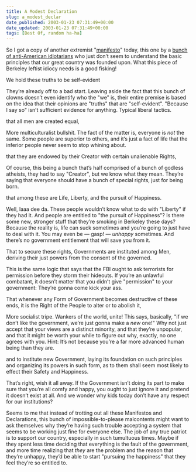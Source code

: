 ```yaml
---
title: A Modest Declaration
slug: a_modest_declar
date_published: 2003-01-23 07:31:49+00:00
date_updated: 2003-01-23 07:31:49+00:00
tags: [Best Of, random ha-ha]
---
```

So I got a copy of another extremist "[manifesto](http://www.archives.gov/exhibit_hall/charters_of_freedom/declaration/declaration.html)" today, this one by a [bunch of anti-American idiotarians](http://memory.loc.gov/ammem/bdsds/bdsdhome.html) who just don’t seem to understand the basic principles that our great country was founded upon. What this piece of Berkeley leftist idiocy needs is a good fisking!

We hold these truths to be self-evident

They’re already off to a bad start. Leaving aside the fact that this bunch of clowns doesn’t even identify who the "we" is, their entire premise is based on the idea that their opinions are "truths" that are "self-evident". "Because I say so" isn’t sufficient evidence for anything. Typical liberal tactics.

that all men are created equal,

More multiculturalist bullshit. The fact of the matter is, everyone is *not* the same. Some people are superior to others, and it’s just a fact of life that the inferior people never seem to stop whining about.

that they are endowed by their Creator with certain unalienable Rights,

Of course, this being a bunch that’s half comprised of a bunch of godless atheists, they had to say "Creator", but we know what they mean. They’re saying that everyone should have a bunch of special rights, just for being born.

that among these are Life, Liberty, and the pursuit of Happiness.

Well, laaa dee da. These people wouldn’t know what to do with "Liberty" if they had it. And people are entitled to "the pursuit of Happiness"? Is there some new, stronger stuff that they’re smoking in Berkeley these days? Because the reality is, life can suck sometimes and you’re going to just have to deal with it. You may even be — gasp! — *unhappy* sometimes. And there’s no government entitlement that will save you from it.

That to secure these rights, Governments are instituted among Men, deriving their just powers from the consent of the governed.

This is the same logic that says that the FBI ought to ask terrorists for permission before they storm their hideouts. If you’re an unlawful combatant, it doesn’t matter that you didn’t give "permission" to your government: They’re gonna come kick your ass.

That whenever any Form of Government becomes destructive of these ends, it is the Right of the People to alter or to abolish it,

More socialist tripe. Wankers of the world, unite! This says, basically, "if we don’t like the government, we’re just gonna make a *new* one!" Why not just accept that your views are a distinct minority, and that they’re unpopular, and that it might be worth your while to figure out why, exactly, no one agrees with you. Hint: It’s not because you’re a far more advanced human being than they are.

and to institute new Government, laying its foundation on such principles and organizing its powers in such form, as to them shall seem most likely to effect their Safety and Happiness.

That’s right, wish it all away. If the Government isn’t doing its part to make sure that you’re all comfy and happy, you ought to just ignore it and pretend it doesn’t exist at all. And we wonder why kids today don’t have any respect for our institutions?

Seems to me that instead of trotting out all these Manifestos and Declarations, this bunch of impossible-to-please malcontents might want to ask themselves why they’re having such trouble accepting a system that seems to be working just fine for everyone else. The job of any true patriot is to support our country, especially in such tumultuous times. Maybe if they spent less time deciding that everything is the fault of the government, and more time realizing that *they* are the problem and the reason that they’re unhappy, they’d be able to start "pursuing the happiness" that they feel they’re so entitled to.
